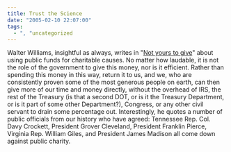 ```yaml
---
title: Trust the Science
date: "2005-02-10 22:07:00"
tags:
  - ", "uncategorized
---
```

Walter Williams, insightful as always, writes in "<a href="http://www.townhall.com/columnists/walterwilliams/ww20050209.shtml">Not
yours to give</a>" about using public funds for charitable causes.
No matter how laudable, it is not the role of the government to give
this money, nor is it efficient.  Rather than spending this money
in this way, return it to us, and we, who are consistently proven
some of the most generous people on earth, can then give more of our
time and money directly, without the overhead of IRS, the rest of the
Treasury (is that a second DOT, or is it the Treasury Department, or
is it part of some other Department?), Congress, or any other civil
servant to drain some percentage out.  Interestingly, he quotes
a number of public officials from our history who have agreed:
Tennessee Rep. Col. Davy Crockett, President Grover Cleveland,
President Franklin Pierce, Virginia Rep. William Giles, and President
James Madison all come down against public charity.

